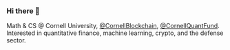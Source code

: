### Hi there 👋

Math & CS @ Cornell University, [@CornellBlockchain](https://github.com/CornellBlockchain), [@CornellQuantFund](https://github.com/Cornell-Quant-Fund). Interested in quantitative finance, machine learning, crypto, and the defense sector. 
